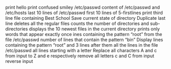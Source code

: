 print hello
print confused smiley 
/etc/passwd
content of /etc/passwd and /etc/hosts
last 10 lines of /etc/passwd
first 10 lines of 5-firstlines
print third line
file containing Best School
Save current state of directory
Duplicate last line
deletes all the regular files
counts the number of directories and sub-directories 
displays the 10 newest files in the current directory
prints only words that appear exactly once
ines containing the pattern “root” from the file /etc/passwd
number of lines that contain the pattern “bin”
Display lines containing the pattern “root” and 3 lines after them
 all the lines in the file /etc/passwd
all lines starting with a letter
Replace all characters A and c from input to Z and e respectively
remove all letters c and C from input
 reverse input
